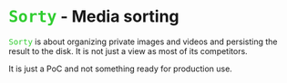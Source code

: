 # <tt style="color:limegreen">Sorty</tt> - Media sorting

<tt style="color:limegreen">Sorty</tt> is about organizing private images and videos and persisting the result to the disk. It is not just a view as most of its competitors.

It is just a PoC and not something ready for production use.